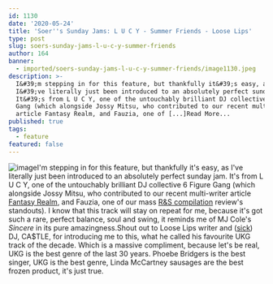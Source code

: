 ```yaml
---
id: 1130
date: '2020-05-24'
title: 'Soer''s Sunday Jams: L U C Y - Summer Friends - Loose Lips'
type: post
slug: soers-sunday-jams-l-u-c-y-summer-friends
author: 164
banner:
  - imported/soers-sunday-jams-l-u-c-y-summer-friends/image1130.jpeg
description: >-
  I&#39;m stepping in for this feature, but thankfully it&#39;s easy, as
  I&#39;ve literally just been introduced to an absolutely perfect sunday jam.
  It&#39;s from L U C Y, one of the untouchably brilliant DJ collective 6 Figure
  Gang (which alongside Jossy Mitsu, who contributed to our recent multi-writer
  article Fantasy Realm, and Fauzia, one of [...]Read More...
published: true
tags:
  - feature
featured: false
---
```

![image](../imported/soers-sunday-jams-l-u-c-y-summer-friends/image1130.jpeg)I'm stepping in for this feature, but thankfully it's easy, as I've literally just been introduced to an absolutely perfect sunday jam. It's from L U C Y, one of the untouchably brilliant DJ collective 6 Figure Gang (which alongside Jossy Mitsu, who contributed to our recent multi-writer article [Fantasy Realm](http://loose-lips.co.uk/blog/fantasy-realm), and Fauzia, one of our mass [R&S compilation](http://loose-lips.co.uk/blog/rs-records-in-order-to-care) review's standouts). I know that this track will stay on repeat for me, because it's got such a rare, perfect balance, soul and swing, it reminds me of MJ Cole's _Sincere_ in its pure amazingness.Shout out to Loose Lips writer and ([sick](http://loose-lips.co.uk/mix-series)) DJ, CA$TLE, for introducing me to this, what he called his favourite UKG track of the decade. Which is a massive compliment, because let's be real, UKG is the best genre of the last 30 years. Phoebe Bridgers is the best singer, UKG is the best genre, Linda McCartney sausages are the best frozen product, it's just true.